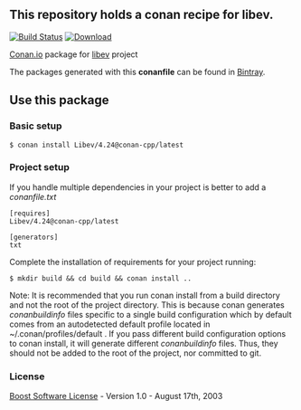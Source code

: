 ## This repository holds a conan recipe for libev.

[![Build Status](https://travis-ci.org/spielhuus/conan-libev.svg?branch=master)](https://travis-ci.org/spielhuus/conan-libev)
[ ![Download](https://api.bintray.com/packages/squawkcpp/conan-cpp/Libev%3Aconan-cpp/images/download.svg) ](https://bintray.com/squawkcpp/conan-cpp/Libev%3Aconan-cpp)

[Conan.io](https://conan.io) package for [libev](http://software.schmorp.de/pkg/libev.html) project

The packages generated with this **conanfile** can be found in [Bintray](https://bintray.com/squawkcpp/conan-cpp/Libev%3Aconan-cpp).

## Use this package

### Basic setup

    $ conan install Libev/4.24@conan-cpp/latest

### Project setup

If you handle multiple dependencies in your project is better to add a *conanfile.txt*

    [requires]
    Libev/4.24@conan-cpp/latest

    [generators]
    txt

Complete the installation of requirements for your project running:

    $ mkdir build && cd build && conan install ..

Note: It is recommended that you run conan install from a build directory and not the root of the project directory.  This is because conan generates *conanbuildinfo* files specific to a single build configuration which by default comes from an autodetected default profile located in ~/.conan/profiles/default .  If you pass different build configuration options to conan install, it will generate different *conanbuildinfo* files.  Thus, they should not be added to the root of the project, nor committed to git.

### License
[Boost Software License](http://www.boost.org/LICENSE_1_0.txt) - Version 1.0 - August 17th, 2003

